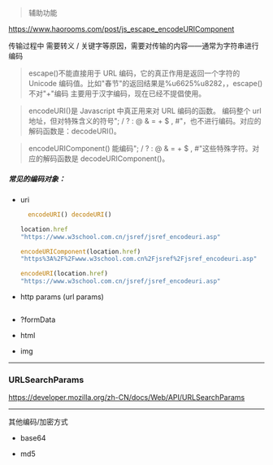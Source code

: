> 辅助功能

<https://www.haorooms.com/post/js_escape_encodeURIComponent>

传输过程中 需要转义 / 关键字等原因，需要对传输的内容——通常为字符串进行编码

> escape()不能直接用于 URL 编码，它的真正作用是返回一个字符的 Unicode 编码值。比如"春节"的返回结果是%u6625%u8282，，escape()不对"+"编码 主要用于汉字编码，现在已经不提倡使用。

> encodeURI()是 Javascript 中真正用来对 URL 编码的函数。 编码整个 url 地址，但对特殊含义的符号"; / ? : @ & = + \$ , #"，也不进行编码。对应的解码函数是：decodeURI()。

> encodeURIComponent() 能编码"; / ? : @ & = + \$ , #"这些特殊字符。对应的解码函数是 decodeURIComponent()。

##### 常见的编码对象：

- uri

  ```js
    encodeURI() decodeURI()

  location.href
  "https://www.w3school.com.cn/jsref/jsref_encodeuri.asp"

  encodeURIComponent(location.href)
  "https%3A%2F%2Fwww.w3school.com.cn%2Fjsref%2Fjsref_encodeuri.asp"

  encodeURI(location.href)
  "https://www.w3school.com.cn/jsref/jsref_encodeuri.asp"
  ```

- http params (url params)

  ```

  ```

- ?formData

- html

- img

---

### URLSearchParams

<https://developer.mozilla.org/zh-CN/docs/Web/API/URLSearchParams>

---

其他编码/加密方式

- base64

- md5

